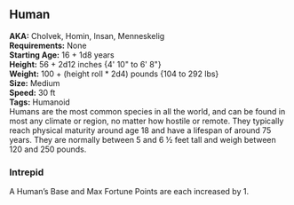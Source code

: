 ## Human
<div class="ose-note">
<b>AKA:</b> Cholvek, Homin, Insan, Menneskelig</br>
<b>Requirements:</b> None</br>
<b>Starting Age:</b> 16 + 1d8 years</br>
<b>Height:</b> 56 + 2d12 inches {4' 10" to 6' 8"}</br>
<b>Weight:</b> 100 + (height roll * 2d4) pounds {104 to 292 lbs}</br>
<b>Size:</b> Medium</br>
<b>Speed:</b> 30 ft</br>
<b>Tags:</b> Humanoid</br>
</div>
Humans are the most common species in all the world, and can be found in most any climate or region, no matter how hostile or remote.  They typically reach physical maturity around age 18 and have a lifespan of around 75 years.  They are normally between 5 and 6 ½ feet tall and weigh between 120 and 250 pounds.

### Intrepid
A Human’s Base and Max Fortune Points are each increased by 1.
